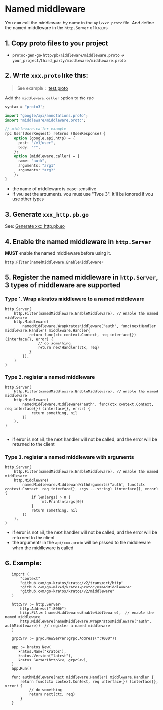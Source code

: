 
# Named middleware

You can call the middleware by name in the `api/xxx.proto` file.
And define the named middleware in the `http.Server` of kratos

## 1. Copy proto files to your project

- `protoc-gen-go-http/pb/middleware/middleware.proto` -> `your_project/third_party/middleware/middleware.proto`


## 2. Write `xxx.proto` like this:

> See example： [test.proto](../protoc-gen-go-http/examples/test.proto)

Add the `middleware.caller` option to the rpc

```proto
syntax = "proto3";

import "google/api/annotations.proto";
import "middleware/middleware.proto";

// middleware.caller example
rpc User(UserRequest) returns (UserResponse) {
    option (google.api.http) = {
      post: "/v1/user",
      body: "*",
    };
    option (middleware.caller) = {
      name: "auth",
      arguments: "arg1"
      arguments: "arg2"
    };
}

```

- the name of middleware is case-sensitive
- If you set the arguments, you must use "Type 3", It'll be ignored if you use other types

## 3. Generate `xxx_http.pb.go`

See: [Generate xxx_http.pb.go](../README.md#generate-xxx_http.pb.go)

## 4. Enable the named middleware in `http.Server`
**MUST** enable the named middleware before using it.

```golang
http.Filter(namedMiddleware.EnableMiddleware)
```

## 5. Register the named middleware in `http.Server`, 3 types of middleware are supported


### Type 1. Wrap a kratos middleware to a named middleware

```golang
http.Server(
    http.Filter(namedMiddleware.EnableMiddleware), // enable the named middleware
    http.Middleware(
		namedMiddleware.WrapKratosMiddleware("auth", func(nextHandler middleware.Handler) middleware.Handler{
           return func(ctx context.Context, req interface{}) (interface{}, error) {
               // do something
               return nextHandler(ctx, req)
           }
        }),
    )
)
```

### Type 2. register a named middleware

```golang
http.Server(
    http.Filter(namedMiddleware.EnableMiddleware), // enable the named middleware
    http.Middleware(
		namedMiddleware.Middleware("auth", func(ctx context.Context, req interface{}) (interface{}, error) {
            return something, nil
        })
    ),
)
   
```
- if error is not nil, the next handler will not be called, and the error will be returned to the client

### Type 3. register a named middleware with arguments

```golang
http.Server(
    http.Filter(namedMiddleware.EnableMiddleware), // enable the named middleware
    http.Middleware(
		namedMiddleware.MiddlewareWithArguments("auth", func(ctx context.Context, req interface{}, args ...string) (interface{}, error) {
            if len(args) > 0 {
                fmt.Println(args[0]) 
            }
            return something, nil
	    })
    ),
)
```

- if error is not nil, the next handler will not be called, and the error will be returned to the client
- the arguments in the `api/xxx.proto` will be passed to the middleware when the middleware is called


## 6. Example:

```golang 
   import (
       "context"
       "github.com/go-kratos/kratos/v2/transport/http"
       "github.com/go-mixed/kratos-protoc/namedMiddleware"
       "github.com/go-kratos/kratos/v2/middleware"
   )
   
   httpSrv := http.Server(
       http.Address(":8000")
       http.Filter(namedMiddleware.EnableMiddleware),  // enable the named middleware
       http.Middleware(namedMiddleware.WrapKratosMiddleware("auth", authMiddleware)), // register a named middleware
   )
   
   grpcSrv := grpc.NewServer(grpc.Address(":9000"))
   
   app := kratos.New(
      kratos.Name("kratos"),
      kratos.Version("latest"),
      kratos.Server(httpSrv, grpcSrv),
   )
   app.Run()
   
   func authMiddleware(next middleware.Handler) middleware.Handler {
       return func(ctx context.Context, req interface{}) (interface{}, error) {
           // do something
           return next(ctx, req)
       }
   }
```
